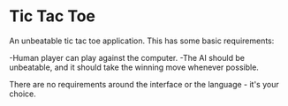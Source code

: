 # Tic Tac Toe

An unbeatable tic tac toe application. This has some basic requirements:

-Human player can play against the computer.
-The AI should be unbeatable, and it should take the winning move whenever possible.

There are no requirements around the interface or the language - it's your choice.
